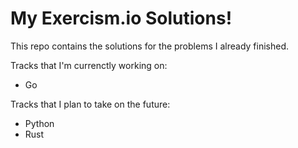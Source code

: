 # My Exercism.io Solutions!

This repo contains the solutions for the problems I already finished.


Tracks that I'm currenctly working on:

- Go


Tracks that I plan to take on the future:

- Python
- Rust

